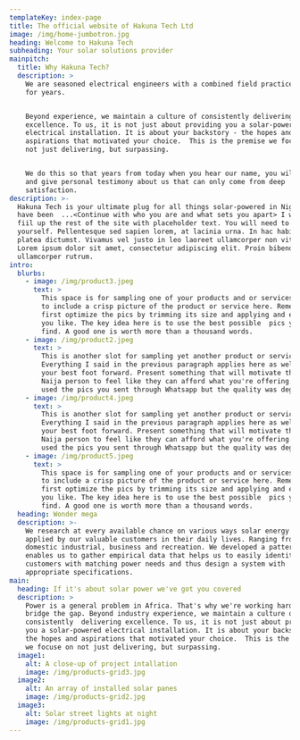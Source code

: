 ```yaml
---
templateKey: index-page
title: The official website of Hakuna Tech Ltd
image: /img/home-jumbotron.jpg
heading: Welcome to Hakuna Tech
subheading: Your solar solutions provider
mainpitch:
  title: Why Hakuna Tech?
  description: >
    We are seasoned electrical engineers with a combined field practice record
    for years.


    Beyond experience, we maintain a culture of consistently delivering
    excellence. To us, it is not just about providing you a solar-powered
    electrical installation. It is about your backstory - the hopes and
    aspirations that motivated your choice.  This is the premise we focuse on
    not just delivering, but surpassing. 


    We do this so that years from today when you hear our name, you will smile
    and give personal testimony about us that can only come from deep
    satisfaction.
description: >-
  Hakuna Tech is your ultimate plug for all things solar-powered in Nigeria. We
  have been  ...<Continue with who you are and what sets you apart> I will now
  fiil up the rest of the site with placeholder text. You will need to change it
  yourself. Pellentesque sed sapien lorem, at lacinia urna. In hac habitasse
  platea dictumst. Vivamus vel justo in leo laoreet ullamcorper non vitae lorem.
  Lorem ipsum dolor sit amet, consectetur adipiscing elit. Proin bibendum
  ullamcorper rutrum.
intro:
  blurbs:
    - image: /img/product3.jpeg
      text: >
        This space is for sampling one of your products and or services. Be sure
        to include a crisp picture of the product or service here. Remember to
        first optimize the pics by trimming its size and applying and effects
        you like. The key idea here is to use the best possible  pics you can
        find. A good one is worth more than a thousand words.
    - image: /img/product2.jpeg
      text: >
        This is another slot for sampling yet another product or service.
        Everything I said in the previous paragraph applies here as well. Put
        your best foot forward. Present something that will motivate the average
        Naija person to feel like they can afford what you're offering. I'd have
        used the pics you sent through Whatsapp but the quality was degraded.
    - image: /img/product4.jpeg
      text: >
        This is another slot for sampling yet another product or service.
        Everything I said in the previous paragraph applies here as well. Put
        your best foot forward. Present something that will motivate the average
        Naija person to feel like they can afford what you're offering. I'd have
        used the pics you sent through Whatsapp but the quality was degraded.
    - image: /img/product5.jpeg
      text: >
        This space is for sampling one of your products and or services. Be sure
        to include a crisp picture of the product or service here. Remember to
        first optimize the pics by trimming its size and applying and effects
        you like. The key idea here is to use the best possible  pics you can
        find. A good one is worth more than a thousand words.
  heading: Wonder mega
  description: >-
    We research at every available chance on various ways solar energy can be
    applied by our valuable customers in their daily lives. Ranging from
    domestic industrial, business and recreation. We developed a pattern to
    enables us to gather empirical data that helps us to easily identity
    customers with matching power needs and thus design a system with
    appropriate specifications.
main:
  heading: If it's about solar power we've got you covered
  description: >
    Power is a general problem in Africa. That's why we're working hard to
    bridge the gap. Beyond industry experience, we maintain a culture of
    consistently  delivering excellence. To us, it is not just about providing
    you a solar-powered electrical installation. It is about your backstory -
    the hopes and aspirations that motivated your choice.  This is the premise
    we focuse on not just delivering, but surpassing. 
  image1:
    alt: A close-up of project intallation
    image: /img/products-grid3.jpg
  image2:
    alt: An array of installed solar panes
    image: /img/products-grid2.jpg
  image3:
    alt: Solar street lights at night
    image: /img/products-grid1.jpg
---
```


